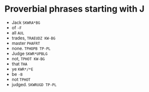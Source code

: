 # Proverbial phrases starting with J

* Jack `SKWRA*BG`
* of `-F`
* all `AUL`
* trades, `TRAEUDZ KW-BG`
* master `PHAFRT`
* none. `TPHOPB TP-PL`
* Judge `SKWR*UPBLG`
* not, `TPHOT KW-BG`
* that `THA`
* ye `KWR*/*E`
* be `-B`
* not `TPHOT`
* judged. `SKWRUGD TP-PL`
